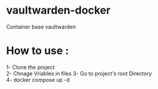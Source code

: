 # vaultwarden-docker
Container base vaultwarden 

# How to use : 
1- Clone the project  
2- Chnage Vriables in files
3- Go to project's root Directory  
4- docker compose up -d
